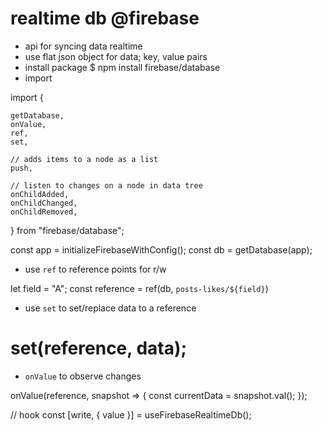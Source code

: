 

realtime db @firebase
=====================
- api for syncing data realtime
- use flat json object for data; key, value pairs
- install package
$ npm install firebase/database
- import 

import { 
    
    getDatabase, 
    onValue, 
    ref, 
    set, 

    // adds items to a node as a list
    push,  

    // listen to changes on a node in data tree
    onChildAdded, 
    onChildChanged,
    onChildRemoved,
    
} from "firebase/database";

const app = initializeFirebaseWithConfig();
const db  = getDatabase(app);

- use `ref` to reference points for r/w

let field       = "A";
const reference = ref(db, `posts-likes/${field}`)

- use `set` to set/replace data to a reference
# set(reference, data);

- `onValue` to observe changes

onValue(reference, snapshot => {
  const currentData = snapshot.val();
});

// hook
const [write, { value }] = useFirebaseRealtimeDb();